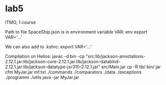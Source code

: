 # lab5
ITMO, 1 course

Path to file SpaceShip.json is in environment variable VAR:
env
export VAR='...'

We can also add to .kshrc:
export VAR='...'


Compilation on Helios:
javac -d bin -cp "src:lib/jackson-annotations-2.12.1.jar:lib/jackson-core-2.12.1.jar:lib/jackson-databind-2.12.1.jar:lib/jackson-datatype-jsr310-2.12.1.jar" src/Main.jar
cp -R lib/ bin/
jar cfm MyJar.jar mf.txt ./commands ./comparators ./data ./exceptions ./programm ./utils
java -jar MyJar.jar

